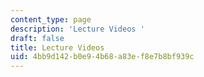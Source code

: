 ```yaml
---
content_type: page
description: 'Lecture Videos '
draft: false
title: Lecture Videos
uid: 4bb9d142-b0e9-4b68-a83e-f8e7b8bf939c
---
```

